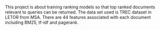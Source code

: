 This project is about training ranking models so that top ranked documents relevant to queries can be returned.
The data set used is TREC dataset in LETOR from MSA. There are 44 features associated with each document including BM25, tf-idf and pagerank.
